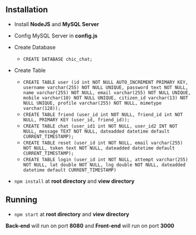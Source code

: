 ## Installation
- Install **NodeJS** and **MySQL Server**
- Config MySQL Server in **config.js**
- Create Database
  - `CREATE DATABASE chic_chat;`
- Create Table
  - `CREATE TABLE user (id int NOT NULL AUTO_INCREMENT PRIMARY KEY, username varchar(255) NOT NULL UNIQUE, password text NOT NULL, name varchar(255) NOT NULL, email varchar(255) NOT NULL UNIQUE, mobile varchar(10) NOT NULL UNIQUE, citizen_id varchar(13) NOT NULL UNIQUE, profile varchar(255) NOT NULL, mimetype varchar(128));`
  - `CREATE TABLE friend (user_id int NOT NULL, friend_id int NOT NULL, PRIMARY KEY (user_id, friend_id));`
  - `CREATE TABLE chat (user_id1 int NOT NULL, user_id2 INT NOT NULL, message TEXT NOT NULL, dateadded datetime default CURRENT_TIMESTAMP);`
  - `CREATE TABLE reset (user_id int NOT NULL, email varchar(255) NOT NULL, token text NOT NULL, dateadded datetime default CURRENT_TIMESTAMP);`
  - `CREATE TABLE login (user_id int NOT NULL, attempt varchar(255) NOT NULL, lat double NOT NULL, lng double NOT NULL, dateadded datetime default CURRENT_TIMESTAMP)`

- `npm install` at **root directory** and **view directory**

## Running
- `npm start` at **root directory** and **view directory**

**Back-end** will run on port **8080** and **Front-end** will run on port **3000**
